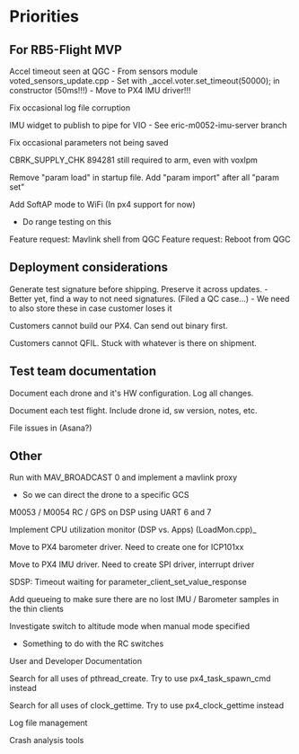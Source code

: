 
# Priorities

## For RB5-Flight MVP

Accel timeout seen at QGC
    - From sensors module voted_sensors_update.cpp
    - Set with _accel.voter.set_timeout(50000); in constructor (50ms!!!)
    - Move to PX4 IMU driver!!!

Fix occasional log file corruption

IMU widget to publish to pipe for VIO - See eric-m0052-imu-server branch

Fix occasional parameters not being saved

CBRK_SUPPLY_CHK 894281 still required to arm, even with voxlpm

Remove "param load" in startup file. Add "param import" after all "param set"

Add SoftAP mode to WiFi (In px4 support for now)
- Do range testing on this

Feature request: Mavlink shell from QGC
Feature request: Reboot from QGC

## Deployment considerations

Generate test signature before shipping. Preserve it across updates.
    - Better yet, find a way to not need signatures. (Filed a QC case...)
    - We need to also store these in case customer loses it

Customers cannot build our PX4. Can send out binary first.

Customers cannot QFIL. Stuck with whatever is there on shipment.

## Test team documentation

Document each drone and it's HW configuration. Log all changes.

Document each test flight. Include drone id, sw version, notes, etc.

File issues in (Asana?)

## Other

Run with MAV_BROADCAST 0 and implement a mavlink proxy
   * So we can direct the drone to a specific GCS

M0053 / M0054 RC / GPS on DSP using UART 6 and 7

Implement CPU utilization monitor (DSP vs. Apps) (LoadMon.cpp)_

Move to PX4 barometer driver. Need to create one for ICP101xx

Move to PX4 IMU driver. Need to create SPI driver, interrupt driver

SDSP: Timeout waiting for parameter_client_set_value_response

Add queueing to make sure there are no lost IMU / Barometer samples in the thin clients

Investigate switch to altitude mode when manual mode specified
- Something to do with the RC switches

User and Developer Documentation

Search for all uses of pthread_create. Try to use px4_task_spawn_cmd instead

Search for all uses of clock_gettime. Try to use px4_clock_gettime instead

Log file management

Crash analysis tools
